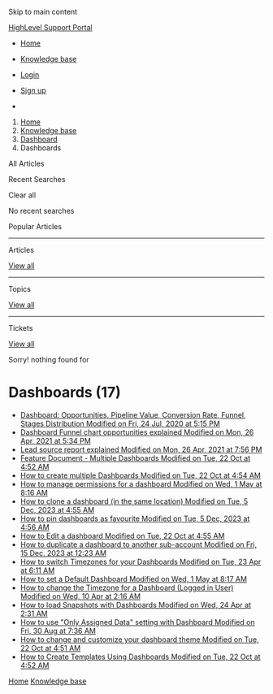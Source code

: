 Skip to main content

[ HighLevel Support Portal ](https://help.gohighlevel.com)

  * [ Home ](/support/home)
  * [ Knowledge base ](/support/solutions)

  * [Login](/support/login)
  * [Sign up](/support/signup)
  * 

  1. [Home](/support/home)
  2. [Knowledge base](/support/solutions)
  3. [Dashboard](/support/solutions/48000449586)
  4. Dashboards

All  Articles 

Recent Searches

Clear all

No recent searches

Popular Articles

* * *

Articles

[View all](/support/search/solutions)

* * *

Topics

[View all](/support/search/topics)

* * *

Tickets

[View all](/support/search/tickets)

Sorry! nothing found for   

# Dashboards (17)

  * [ Dashboard: Opportunities, Pipeline Value, Conversion Rate, Funnel, Stages Distribution Modified on Fri, 24 Jul, 2020 at 5:15 PM  ](/support/solutions/articles/48001152117-dashboard-opportunities-pipeline-value-conversion-rate-funnel-stages-distribution)
  * [ Dashboard Funnel chart opportunities explained Modified on Mon, 26 Apr, 2021 at 5:34 PM  ](/support/solutions/articles/48001181826-dashboard-funnel-chart-opportunities-explained)
  * [ Lead source report explained Modified on Mon, 26 Apr, 2021 at 7:56 PM  ](/support/solutions/articles/48001181830-lead-source-report-explained)
  * [ Feature Document - Multiple Dashboards Modified on Tue, 22 Oct at 4:52 AM  ](/support/solutions/articles/155000001530-feature-document-multiple-dashboards)
  * [ How to create multiple Dashboards Modified on Tue, 22 Oct at 4:54 AM  ](/support/solutions/articles/155000001531-how-to-create-multiple-dashboards)
  * [ How to manage permissions for a dashboard Modified on Wed, 1 May at 8:16 AM  ](/support/solutions/articles/155000001532-how-to-manage-permissions-for-a-dashboard)
  * [ How to clone a dashboard (in the same location) Modified on Tue, 5 Dec, 2023 at 4:55 AM  ](/support/solutions/articles/155000001534-how-to-clone-a-dashboard-in-the-same-location-)
  * [ How to pin dashboards as favourite Modified on Tue, 5 Dec, 2023 at 4:56 AM  ](/support/solutions/articles/155000001535-how-to-pin-dashboards-as-favourite)
  * [ How to Edit a dashboard Modified on Tue, 22 Oct at 4:55 AM  ](/support/solutions/articles/155000001536-how-to-edit-a-dashboard)
  * [ How to duplicate a dashboard to another sub-account Modified on Fri, 15 Dec, 2023 at 12:23 AM  ](/support/solutions/articles/155000001571-how-to-duplicate-a-dashboard-to-another-sub-account)
  * [ How to switch Timezones for your Dashboards Modified on Tue, 23 Apr at 6:11 AM  ](/support/solutions/articles/155000001628-how-to-switch-timezones-for-your-dashboards)
  * [ How to set a Default Dashboard Modified on Wed, 1 May at 8:17 AM  ](/support/solutions/articles/155000002130-how-to-set-a-default-dashboard)
  * [ How to change the Timezone for a Dashboard (Logged in User) Modified on Wed, 10 Apr at 2:16 AM  ](/support/solutions/articles/155000002247-how-to-change-the-timezone-for-a-dashboard-logged-in-user-)
  * [ How to load Snapshots with Dashboards Modified on Wed, 24 Apr at 2:31 AM  ](/support/solutions/articles/155000002280-how-to-load-snapshots-with-dashboards)
  * [ How to use "Only Assigned Data" setting with Dashboard Modified on Fri, 30 Aug at 7:36 AM  ](/support/solutions/articles/155000003247-how-to-use-only-assigned-data-setting-with-dashboard)
  * [ How to change and customize your dashboard theme Modified on Tue, 22 Oct at 4:51 AM  ](/support/solutions/articles/155000003966-how-to-change-and-customize-your-dashboard-theme)
  * [ How to Create Templates Using Dashboards Modified on Tue, 22 Oct at 4:52 AM  ](/support/solutions/articles/155000003969-how-to-create-templates-using-dashboards)

[Home](/support/home) [Knowledge base](/support/solutions)
